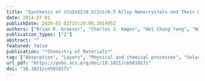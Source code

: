 ```yaml
---
title: "Synthesis of (CuInS2)0.5(ZnS)0.5 Alloy Nanocrystals and Their Use for the Fabrication of Solar Cells via Selenization"
date: 2014-07-01
publishDate: 2020-01-02T23:26:00.201495Z
authors: ["Brian K. Graeser", "Charles J. Hages", "Wei Chang Yang", "Nathaniel J. Carter", "Caleb K. Miskin", "Eric A. Stach", "Rakesh Agrawal"]
publication_types: ["2"]
abstract: ""
featured: false
publication: "*Chemistry of Materials*"
tag: ["Absorption", "Layers", "Physical and chemical processes", "Solar cells", "Nanocrystals"]
url_pdf: "https://pubs.acs.org/doi/10.1021/cm501017z"
doi: "10.1021/cm501017z"
---
```

